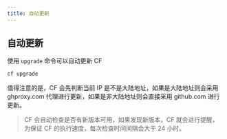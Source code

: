 ```yaml
---
title: 自动更新
---
```


## 自动更新

使用 `upgrade` 命令可以自动更新 CF

```bash
cf upgrade
```

值得注意的是，CF 会先判断当前 IP 是不是大陆地址，如果是大陆地址则会采用 ghproxy.com 代理进行更新，如果是非大陆地址则会直接采用 github.com 进行更新。

>  CF 会自动检查是否有新版本可用，如果发现新版本，CF 就会进行提醒，为保证 CF 的执行速度，每次检查时间间隔会大于 24 小时。

<Vssue />

<script>
export default {
    mounted () {
      this.$page.lastUpdated = "2022年9月7日"
    }
  }
</script>